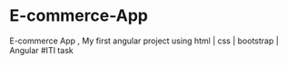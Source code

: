 # E-commerce-App
E-commerce App , My first angular project 
using html | css | bootstrap | Angular
#ITI task
